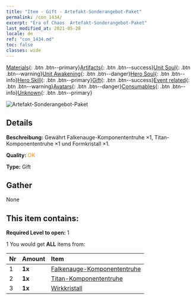 ```yaml
---
title: "Item - Gift - Artefakt-Sonderangebot-Paket"
permalink: /con_1434/
excerpt: "Era of Chaos  Artefakt-Sonderangebot-Paket"
last_modified_at: 2021-05-28
locale: de
ref: "con_1434.md"
toc: false
classes: wide
---
```

 [Materials](/ItemsDE/){: .btn .btn--primary}[Artifacts](/ItemsDE/Artifacts/){: .btn .btn--success}[Unit Soul](/ItemsDE/UnitSoul/){: .btn .btn--warning}[Unit Awakening](/ItemsDE/UnitAwakening/){: .btn .btn--danger}[Hero Soul](/ItemsDE/HeroSoul/){: .btn .btn--info}[Hero Skill](/ItemsDE/HeroSkill/){: .btn .btn--primary}[Gift](/ItemsDE/Gift/){: .btn .btn--success}[Event related](/ItemsDE/Events/){: .btn .btn--warning}[Avatars](/ItemsDE/Avatars/){: .btn .btn--danger}[Consumables](/ItemsDE/Consumables/){: .btn .btn--info}[Unknown](/ItemsDE/Unknown/){: .btn .btn--primary}

 ![Artefakt-Sonderangebot-Paket](/images/t/i_907048.png)

## Details
 **Beschreibung:** Gewährt Falkenauge-Komponententruhe ×1, Titan-Komponententruhe ×1 und Formkristall ×1.

 **Quality:** <span style="color: #FF8C00">OK</span>

 **Type:** Gift

## Gather

  None

## This item contains:

 **Required Level to open:** 1

 1 You would get **ALL** items  from:

  | Nr | Amount |     Item    |
  |:---|:-------|:------------|
  | 1 |  **1x** | [Falkenauge-Komponententruhe](/ItemsDE/con_1349/) |  | 
  | 2 |  **1x** | [Titan-Komponententruhe](/ItemsDE/con_1343/) |  | 
  | 3 |  **1x** | [Wirkkristall](/ItemsDE/art_189/) |  | 

